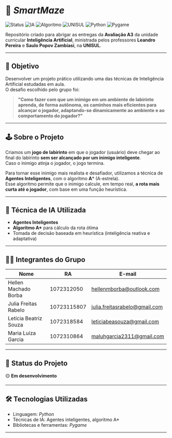 # 🧠 *SmartMaze* 

![Status](https://img.shields.io/badge/status-em%20desenvolvimento-yellow)
![IA](https://img.shields.io/badge/IA-agentes%20inteligentes-blue)
![Algoritmo](https://img.shields.io/badge/algoritmo-A*_orange)
![UNISUL](https://img.shields.io/badge/universidade-UNISUL-lightgrey)
![Python](https://img.shields.io/badge/linguagem-Python-blue?logo=python&logoColor=white)
![Pygame](https://img.shields.io/badge/biblioteca-Pygame-green?logo=pygame)

Repositório criado para abrigar as entregas da **Avaliação A3** da unidade curricular **Inteligência Artificial**, ministrada pelos professores **Leandro Pereira** e **Saulo Popov Zambiasi**, na **UNISUL**.

---

## 🎯 Objetivo

Desenvolver um projeto prático utilizando uma das técnicas de Inteligência Artificial estudadas em aula.  
O desafio escolhido pelo grupo foi:

> **"Como fazer com que um inimigo em um ambiente de labirinto aprenda, de forma autônoma, os caminhos mais eficientes para alcançar o jogador, adaptando-se dinamicamente ao ambiente e ao comportamento do jogador?"**

---

## 🕹️ Sobre o Projeto

Criamos um **jogo de labirinto** em que o jogador (usuário) deve chegar ao final do labirinto **sem ser alcançado por um inimigo inteligente**.  
Caso o inimigo atinja o jogador, o jogo termina.

Para tornar esse inimigo mais realista e desafiador, utilizamos a técnica de **Agentes Inteligentes**, com o algoritmo **A*** (A-estrela).  
Esse algoritmo permite que o inimigo calcule, em tempo real, **a rota mais curta até o jogador**, com base em uma função heurística.

---

## 🤖 Técnica de IA Utilizada

- **Agentes Inteligentes**
- **Algoritmo A\*** para cálculo da rota ótima
- Tomada de decisão baseada em heurística (inteligência reativa e adaptativa)

---

## 👩‍💻 Integrantes do Grupo

| Nome                  | RA           | E-mail                             |
|-----------------------|--------------|------------------------------------|
| Hellen Machado Borba  | 1072312050   | hellenmborba@outlook.com           |
| Julia Freitas Rabelo  | 10723115807  | julia.freitasrabelo@gmail.com      |
| Letícia Beatriz Souza | 1072318584   | leticiabeasouza@gmail.com          |
| Maria Luiza Garcia    | 1072310864   | maluhgarcia2311@gmail.com          |

---

## 🚧 Status do Projeto

🟡 **Em desenvolvimento**

---

## 🛠️ Tecnologias Utilizadas

- Linguagem: *Python*
- Técnicas de IA: Agentes inteligentes, algoritmo A*
- Bibliotecas e ferramentas: *Pygame*

---


